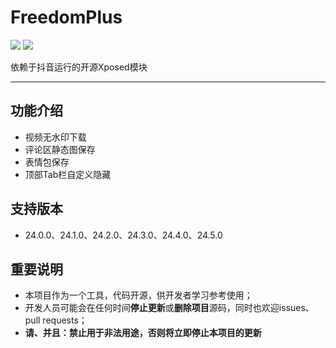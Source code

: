 # FreedomPlus

[![](https://img.shields.io/github/v/release/GangJust/FreedomPlus)](https://github.com/GangJust/FreedomPlus/releases)  [![](https://img.shields.io/github/downloads/GangJust/FreedomPlus/total?color=g)]()

依赖于抖音运行的开源Xposed模块

----



## 功能介绍

- 视频无水印下载
- 评论区静态图保存
- 表情包保存
- 顶部Tab栏自定义隐藏



## 支持版本

- 24.0.0、24.1.0、24.2.0、24.3.0、24.4.0、24.5.0



## 重要说明

- 本项目作为一个工具，代码开源，供开发者学习参考使用；
- 开发人员可能会在任何时间**停止更新**或**删除项目**源码，同时也欢迎issues、pull requests；
- **请、并且：禁止用于非法用途，否则将立即停止本项目的更新**

